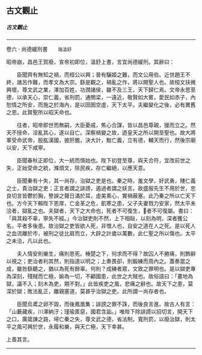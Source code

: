 

## 古文觀止

##### 古文觀止

* * *

卷六 ‧ 尚德緩刑書　　`路溫舒`

昭帝崩，昌邑王賀廢，宣帝初即位，溫舒上書，言宜尚德緩刑。其辭曰：

　　臣聞齊有無知之禍，而桓公以興；晉有驪姬之難，而文公用伯。近世趙王不終，諸呂作難，而孝文為大宗。繇是觀之，禍亂之作，將以開聖人也。故桓文扶微興壞，尊文武之業，澤加百姓，功潤諸侯，雖不及三王，天下歸仁焉。文帝永思至德，以承天心，崇仁義，省刑罰，通關梁，一遠近，敬賢如大賓，愛民如赤子，內恕情之所安，而施之於海內，是以囹圄空虛，天下太平。夫繼變化之後，必有異舊之恩，此賢聖所以昭天命也。

　　往者，昭帝即世而無嗣，大臣憂戚，焦心合謀，皆以昌邑尊親，援而立之。然天不授命，淫亂其心，遂以自亡。深察禍變之故，迺皇天之所以開至聖也。故大將軍受命武帝，股肱漢國，披肝膽，決大計，黜亡義，立有德，輔天而行，然後宗廟以安，天下咸寧。

　　臣聞春秋正即位，大一統而慎始也。陛下初登至尊，與天合符，宜改前世之失，正始受命之統，滌煩文，除民疾，存亡繼絕，以應天意。

　　臣聞秦有十失，其一尚存，治獄之吏是也。秦之時，羞文學，好武勇，賤仁義之士，貴治獄之吏；正言者謂之誹謗，遏過者謂之妖言。故盛服先生不用於世，忠良切言皆鬱於胸，譽諛之聲日滿於耳，虛美熏心，實禍蔽塞。此乃秦之所以亡天下也。方今天下賴陛下恩厚，亡金革之危，飢寒之患，父子夫妻戮力安家，然太平未洽者，獄亂之也。夫獄者，天下之大命也，死者不可復生，𢇍者不可復屬。書曰：「與其殺不辜，寧失不經。」今治獄吏則不然，上下相敺，以刻為明，深者獲公名，平者多後患。故治獄之吏皆欲人死，非憎人也，自安之道在人之死。是以死人之血流離於市，被刑之徒比肩而立，大辟之計歲以萬數，此仁聖之所以傷也。太平之未洽，凡以此也。

　　夫人情安則樂生，痛則思死。棰楚之下，何求而不得？故囚人不勝痛，則飾辭以視之；吏治者利其然，則指道以明之；上奏畏卻，則鍛練而周內之。蓋奏當之成，雖咎繇聽之，猶以為死有餘辜。何則？成練者眾，文致之罪明也。是以獄吏專為深刻，殘賊而亡極，媮為一切，不顧國患，此世之大賊也。故俗語曰：「畫地為獄，議不入；刻木為吏，期不對。」此皆疾吏之風，悲痛之辭也。故天下之患，莫深於獄；敗法亂正，離親塞道，莫甚乎治獄之吏。此所謂一尚存者也。

　　臣聞烏鳶之卵不毀，而後鳳凰集；誹謗之罪不誅，而後良言進。故古人有言：「山藪藏疾，川澤納汙；瑾瑜匿惡，國君含詬。」唯陛下除誹謗以招切言，開天下之口，廣箴諫之路，埽亡秦之失，尊文武之德，省法制，寬刑罰，以廢治獄，則太平之風可興於世，永履和樂，與天亡極，天下幸甚。

上善其言。

* * *


